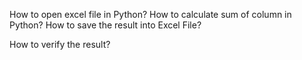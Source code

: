 How to open excel file in Python? 
How to calculate sum of column in Python?
How to save the result into Excel File?








How to verify the result?